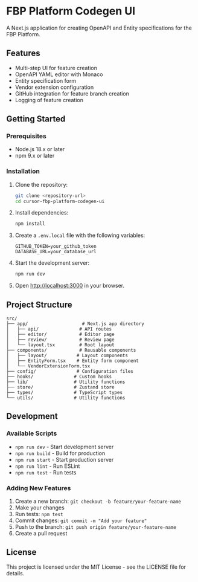 # FBP Platform Codegen UI

A Next.js application for creating OpenAPI and Entity specifications for the FBP Platform.

## Features

- Multi-step UI for feature creation
- OpenAPI YAML editor with Monaco
- Entity specification form
- Vendor extension configuration
- GitHub integration for feature branch creation
- Logging of feature creation

## Getting Started

### Prerequisites

- Node.js 18.x or later
- npm 9.x or later

### Installation

1. Clone the repository:
   ```bash
   git clone <repository-url>
   cd cursor-fbp-platform-codegen-ui
   ```

2. Install dependencies:
   ```bash
   npm install
   ```

3. Create a `.env.local` file with the following variables:
   ```
   GITHUB_TOKEN=your_github_token
   DATABASE_URL=your_database_url
   ```

4. Start the development server:
   ```bash
   npm run dev
   ```

5. Open [http://localhost:3000](http://localhost:3000) in your browser.

## Project Structure

```
src/
├── app/                    # Next.js app directory
│   ├── api/               # API routes
│   ├── editor/            # Editor page
│   ├── review/            # Review page
│   └── layout.tsx         # Root layout
├── components/            # Reusable components
│   ├── layout/           # Layout components
│   ├── EntityForm.tsx    # Entity form component
│   └── VendorExtensionForm.tsx
├── config/               # Configuration files
├── hooks/               # Custom hooks
├── lib/                 # Utility functions
├── store/               # Zustand store
├── types/               # TypeScript types
└── utils/               # Utility functions
```

## Development

### Available Scripts

- `npm run dev` - Start development server
- `npm run build` - Build for production
- `npm run start` - Start production server
- `npm run lint` - Run ESLint
- `npm run test` - Run tests

### Adding New Features

1. Create a new branch: `git checkout -b feature/your-feature-name`
2. Make your changes
3. Run tests: `npm test`
4. Commit changes: `git commit -m "Add your feature"`
5. Push to the branch: `git push origin feature/your-feature-name`
6. Create a pull request

## License

This project is licensed under the MIT License - see the LICENSE file for details. 